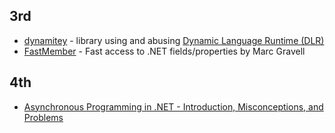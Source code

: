 ## 3rd
- [dynamitey](https://github.com/ekonbenefits/dynamitey) - library using and abusing [Dynamic Language Runtime (DLR)](https://learn.microsoft.com/en-us/dotnet/framework/reflection-and-codedom/dynamic-language-runtime-overview)
- [FastMember](https://github.com/mgravell/fast-member) - Fast access to .NET fields/properties by Marc Gravell

## 4th
- [Asynchronous Programming in .NET - Introduction, Misconceptions, and Problems](https://wapplegate.com/asynchronous-programming/)

